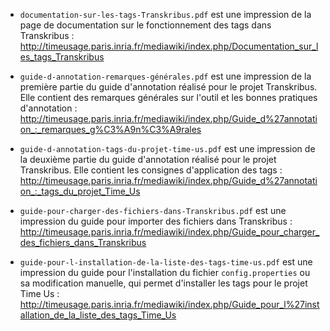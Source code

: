- `documentation-sur-les-tags-Transkribus.pdf` est une impression de la page de documentation sur le fonctionnement des tags dans Transkribus : http://timeusage.paris.inria.fr/mediawiki/index.php/Documentation_sur_les_tags_Transkribus

- `guide-d-annotation-remarques-générales.pdf` est une impression de la première partie du guide d'annotation réalisé pour le projet Transkribus. Elle contient des remarques générales sur l'outil et les bonnes pratiques d'annotation : http://timeusage.paris.inria.fr/mediawiki/index.php/Guide_d%27annotation_:_remarques_g%C3%A9n%C3%A9rales

- `guide-d-annotation-tags-du-projet-time-us.pdf` est une impression de la deuxième partie du guide d'annotation réalisé pour le projet Transkribus. Elle contient les consignes d'application des tags : http://timeusage.paris.inria.fr/mediawiki/index.php/Guide_d%27annotation_:_tags_du_projet_Time_Us 

- `guide-pour-charger-des-fichiers-dans-Transkribus.pdf` est une impression du guide pour importer des fichiers dans Transkribus : http://timeusage.paris.inria.fr/mediawiki/index.php/Guide_pour_charger_des_fichiers_dans_Transkribus

- `guide-pour-l-installation-de-la-liste-des-tags-time-us.pdf` est une impression du guide pour l'installation du fichier `config.properties` ou sa modification manuelle, qui permet d'installer les tags pour le projet Time Us : http://timeusage.paris.inria.fr/mediawiki/index.php/Guide_pour_l%27installation_de_la_liste_des_tags_Time_Us
